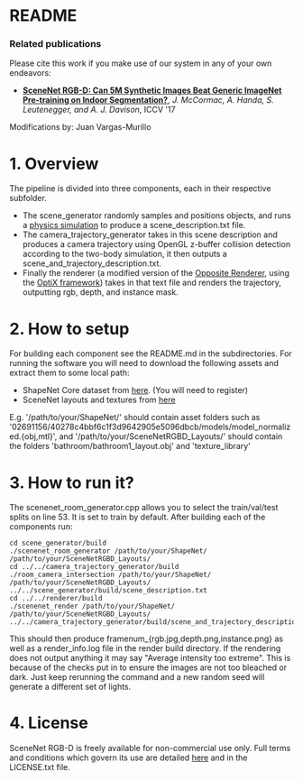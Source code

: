 # README #

### Related publications ###
Please cite this work if you make use of our system in any of your own endeavors:

* **[SceneNet RGB-D: Can 5M Synthetic Images Beat Generic ImageNet Pre-training on Indoor Segmentation?](http://www.imperial.ac.uk/media/imperial-college/research-centres-and-groups/dyson-robotics-lab/jmccormac_etal_iccv2017.pdf)**, *J. McCormac, A. Handa, S. Leutenegger, and A. J. Davison*, ICCV '17

Modifications by: Juan Vargas-Murillo
# 1. Overview #
The pipeline is divided into three components, each in their respective subfolder. 

* The scene\_generator randomly samples and positions objects, and runs a [physics simulation](https://projectchrono.org/) to produce a scene\_description.txt file. 
* The camera\_trajectory\_generator takes in this scene description and produces a camera trajectory using OpenGL z-buffer collision detection according to the two-body simulation, it then outputs a scene\_and\_trajectory\_description.txt.  
* Finally the renderer (a modified version of the [Opposite Renderer](https://github.com/apartridge/OppositeRenderer), using the [OptiX framework](https://developer.nvidia.com/optix)) takes in that text file and renders the trajectory, outputting rgb, depth, and instance mask.

# 2. How to setup #

For building each component see the README.md in the subdirectories. For running the software you will need
to download the following assets and extract them to some local path:

* ShapeNet Core dataset from [here](https://shapenet.org). (You will need to register)
* SceneNet layouts and textures from [here](https://github.com/jmccormac/SceneNetRGBD_Layouts.git)

E.g. '/path/to/your/ShapeNet/' should contain asset folders such as '02691156/40278c4bbf6c1f3d9642905e5096dbcb/models/model\_normalized.{obj,mtl}', and '/path/to/your/SceneNetRGBD_Layouts/' should contain the folders 'bathroom/bathroom1\_layout.obj' and 'texture\_library'

# 3. How to run it? #

The scenenet\_room\_generator.cpp allows you to select the train/val/test splits on line 53. It is set to train by default.
After building each of the components run:

```
cd scene_generator/build
./scenenet_room_generator /path/to/your/ShapeNet/ /path/to/your/SceneNetRGBD_Layouts/
cd ../../camera_trajectory_generator/build
./room_camera_intersection /path/to/your/ShapeNet/ /path/to/your/SceneNetRGBD_Layouts/ ../../scene_generator/build/scene_description.txt
cd ../../renderer/build
./scenenet_render /path/to/your/ShapeNet/ /path/to/your/SceneNetRGBD_Layouts/ ../../camera_trajectory_generator/build/scene_and_trajectory_description.txt
```

This should then produce framenum_{rgb.jpg,depth.png,instance.png} as well as a render_info.log file in the render build directory. If the rendering does not output anything it may say "Average intensity too extreme". This is because of the checks put in to ensure the images are not too bleached or dark.  Just keep rerunning the command and a new random seed will generate a different set of lights.

# 4. License #
SceneNet RGB-D is freely available for non-commercial use only.  Full terms and conditions which govern its use are detailed [here](http://www.imperial.ac.uk/dyson-robotics-lab/downloads/scenenet-rgbd/scenenet-rgbd-license/) and in the LICENSE.txt file.
